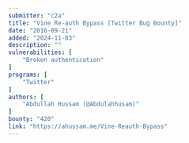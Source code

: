 ```yaml
---
submitter: "c2a"
title: "Vine Re-auth Bypass [Twitter Bug Bounty]"
date: "2016-09-21"
added: "2024-11-03"
description: ""
vulnerabilities: [
    "Broken authentication"
]
programs: [
    "Twitter"
]
authors: [
    "Abdullah Hussam (@Abdulahhusam)"
]
bounty: "420"
link: "https://ahussam.me/Vine-Reauth-Bypass"
---
```




